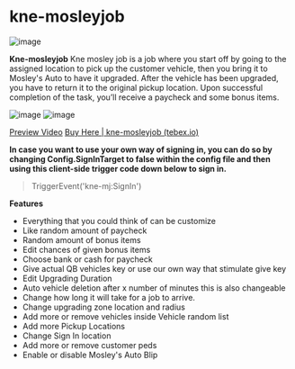 # kne-mosleyjob

![image](https://github.com/rohKane/kne-mosleyjob/assets/47999933/dffbcd73-b155-42d0-a740-77e194bd133e)

**Kne-mosleyjob**
Kne mosley job is a job where you start off by going to the assigned location to pick up the customer vehicle, then you bring it to Mosley's Auto to have it upgraded. After the vehicle has been upgraded, you have to return it to the original pickup location. Upon successful completion of the task, you’ll receive a paycheck and some bonus items.

![image](https://github.com/rohKane/kne-mosleyjob/assets/47999933/9f55f912-8251-4164-b986-55a68ca0882f)
![image](https://github.com/rohKane/kne-mosleyjob/assets/47999933/4a9ba81d-4ad8-4daf-a75c-9786dfbf41dc)

[Preview Video](https://www.youtube.com/watch?v=oMC0PsR_MUA)
[Buy Here | kne-mosleyjob (tebex.io)](https://kane-shop.tebex.io/package/6185418)

**In case you want to use your own way of signing in, you can do so by changing Config.SignInTarget to false within the config file and then using this client-side trigger code down below to sign in.**
> TriggerEvent('kne-mj:SignIn')

**Features**

* Everything that you could think of can be customize
* Like random amount of paycheck
* Random amount of bonus items
* Edit chances of given bonus items
* Choose bank or cash for paycheck
* Give actual QB vehicles key or use our own way that stimulate give key 
* Edit Upgrading Duration
* Auto vehicle deletion after x number of minutes this is also changeable
* Change how long it will take for a job to arrive.
* Change upgrading zone location and radius
* Add more or remove vehicles inside Vehicle random list
* Add more Pickup Locations
* Change Sign In location
* Add more or remove customer peds
* Enable or disable Mosley's Auto Blip
